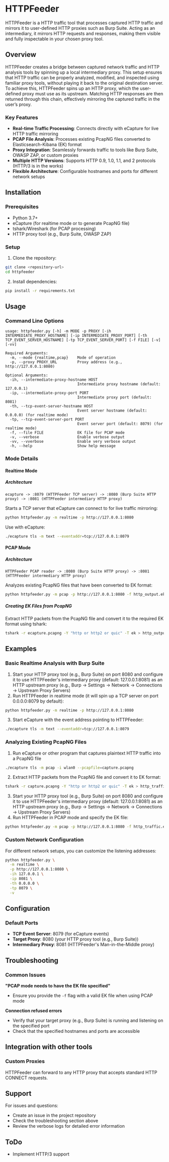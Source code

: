 # HTTPFeeder

HTTPFeeder is a HTTP traffic tool that processes captured HTTP traffic and mirrors it to user-defined HTTP proxies such as Burp Suite. Acting as an intermediary, it mirrors HTTP requests and responses, making them visible and fully inspectable in your chosen proxy tool.

## Overview

HTTPFeeder creates a bridge between captured network traffic and HTTP analysis tools by spinning up a local intermediary proxy. This setup ensures that HTTP traffic can be properly analyzed, modified, and inspected using familiar proxy tools, without playing it back to the original destination server. To achieve this, HTTPFeeder spins up an HTTP proxy, which the user-defined proxy must use as its upstream. Matching HTTP responses are then returned through this chain, effectively mirroring the captured traffic in the user’s proxy.

### Key Features

- **Real-time Traffic Processing**: Connects directly with eCapture for live HTTP traffic mirroring
- **PCAP File Analysis**: Processes existing PcapNG files converted to Elasticsearch-Kibana (EK) format
- **Proxy Integration**: Seamlessly forwards traffic to tools like Burp Suite, OWASP ZAP, or custom proxies
- **Multiple HTTP Versions**: Supports HTTP 0.9, 1.0, 1.1, and 2 protocols (HTTP/3 is in the works)
- **Flexible Architecture**: Configurable hostnames and ports for different network setups

## Installation

### Prerequisites

- Python 3.7+
- eCapture (for realtime mode or to generate PcapNG file)
- tshark/Wireshark (for PCAP processing)
- HTTP proxy tool (e.g., Burp Suite, OWASP ZAP)

### Setup

1. Clone the repository:
```bash
git clone <repository-url>
cd httpfeeder
```

2. Install dependencies:
```bash
pip install -r requirements.txt
```

## Usage

### Command Line Options

```
usage: httpfeeder.py [-h] -m MODE -p PROXY [-ih INTERMEDIATE_PROXY_HOSTNAME] [-ip INTERMEDIATE_PROXY_PORT] [-th TCP_EVENT_SERVER_HOSTNAME] [-tp TCP_EVENT_SERVER_PORT] [-f FILE] [-v] [-vv]

Required Arguments:
  -m, --mode {realtime,pcap}    Mode of operation
  -p, --proxy PROXY_URL         Proxy address (e.g., http://127.0.0.1:8080)

Optional Arguments:
  -ih, --intermediate-proxy-hostname HOST
                                Intermediate proxy hostname (default: 127.0.0.1)
  -ip, --intermediate-proxy-port PORT  
                                Intermediate proxy port (default: 8081)
  -th, --tcp-event-server-hostname HOST
                                Event server hostname (default: 0.0.0.0) (for realtime mode)
  -tp, --tcp-event-server-port PORT
                                Event server port (default: 8079) (for realtime mode)
  -f, --file FILE               EK file for PCAP mode
  -v, --verbose                 Enable verbose output
  -vv, --vverbose               Enable very verbose output
  -h, --help                    Show help message
```

### Mode Details

#### Realtime Mode

##### Architecture
```
ecapture -> :8079 (HTTPFeeder TCP server) -> :8080 (Burp Suite HTTP proxy) -> :8081 (HTTPFeeder intermediary HTTP proxy)
```

Starts a TCP server that eCapture can connect to for live traffic mirroring:
```bash
python httpfeeder.py -m realtime -p http://127.0.0.1:8080
```

Use with eCapture:
```bash
./ecapture tls -m text --eventaddr=tcp://127.0.0.1:8079
```

#### PCAP Mode

##### Architecture
```
HTTPFeeder PCAP reader -> :8080 (Burp Suite HTTP proxy) -> :8081 (HTTPFeeder intermediary HTTP proxy)
```

Analyzes existing PcapNG files that have been converted to EK format:
```bash
python httpfeeder.py -m pcap -p http://127.0.0.1:8080 -f http_output.ek
```

##### Creating EK Files from PcapNG

Extract HTTP packets from the PcapNG file and convert it to the required EK format using tshark:
```bash
tshark -r ecapture.pcapng -Y "http or http2 or quic" -T ek > http_output.ek
```

## Examples

### Basic Realtime Analysis with Burp Suite

1. Start your HTTP proxy tool (e.g., Burp Suite) on port 8080 and configure it to use HTTPFeeder's intermediary proxy (default: 127.0.0.1:8081) as an HTTP upstream proxy (e.g., Burp -> Settings -> Network -> Connections -> Upstream Proxy Servers)
2. Run HTTPFeeder in realtime mode (it will spin up a TCP server on port 0.0.0.0:8079 by default):
```bash
python httpfeeder.py -m realtime -p http://127.0.0.1:8080
```
3. Start eCapture with the event address pointing to HTTPFeeder:
```bash
./ecapture tls -m text --eventaddr=tcp://127.0.0.1:8079
```

### Analyzing Existing PcapNG Files

1. Run eCapture or other program that captures plaintext HTTP traffic into a PcapNG file
```bash
./ecapture tls -m pcap -i wlan0 --pcapfile=capture.pcapng
```
2. Extract HTTP packets from the PcapNG file and convert it to EK format:
```bash
tshark -r capture.pcapng -Y "http or http2 or quic" -T ek > http_traffic.ek
```
3. Start your HTTP proxy tool (e.g., Burp Suite) on port 8080 and configure it to use HTTPFeeder's intermediary proxy (default: 127.0.0.1:8081) as an HTTP upstream proxy (e.g., Burp -> Settings -> Network -> Connections -> Upstream Proxy Servers)
4. Run HTTPFeeder in PCAP mode and specify the EK file:
```bash
python httpfeeder.py -m pcap -p http://127.0.0.1:8080 -f http_traffic.ek
```

### Custom Network Configuration

For different network setups, you can customize the listening addresses:
```bash
python httpfeeder.py \
  -m realtime \
  -p http://127.0.0.1:8080 \
  -ih 127.0.0.1 \
  -ip 8081 \
  -th 0.0.0.0 \
  -tp 8079 \
  -v
```

## Configuration

### Default Ports
- **TCP Event Server**: 8079 (for eCapture events)
- **Target Proxy**: 8080 (your HTTP proxy tool (e.g., Burp Suite))
- **Intermediary Proxy**: 8081 (HTTPFeeder's Man-in-the-Middle proxy)

## Troubleshooting

### Common Issues

**"PCAP mode needs to have the EK file specified"**
- Ensure you provide the `-f` flag with a valid EK file when using PCAP mode

**Connection refused errors**
- Verify that your target proxy (e.g., Burp Suite) is running and listening on the specified port
- Check that the specified hostnames and ports are accessible

## Integration with other tools

### Custom Proxies
HTTPFeeder can forward to any HTTP proxy that accepts standard HTTP CONNECT requests.

## Support

For issues and questions:
- Create an issue in the project repository
- Check the troubleshooting section above
- Review the verbose logs for detailed error information

## ToDo
- Implement HTTP/3 support
